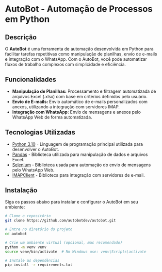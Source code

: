 # AutoBot - Automação de Processos em Python

## Descrição
O **AutoBot** é uma ferramenta de automação desenvolvida em Python para facilitar tarefas repetitivas como manipulação de planilhas, envio de e-mails e integração com o WhatsApp. Com o AutoBot, você pode automatizar fluxos de trabalho complexos com simplicidade e eficiência.

## Funcionalidades
- **Manipulação de Planilhas:** Processamento e filtragem automatizada de arquivos Excel (.xlsx) com base em critérios definidos pelo usuário.
- **Envio de E-mails:** Envio automático de e-mails personalizados com anexos, utilizando a integração com servidores IMAP.
- **Integração com WhatsApp:** Envio de mensagens e anexos pelo WhatsApp Web de forma automatizada.

## Tecnologias Utilizadas
- [Python 3.10](https://www.python.org/downloads/release/python-3100/) - Linguagem de programação principal utilizada para desenvolver o AutoBot.
- [Pandas](https://pandas.pydata.org/) - Biblioteca utilizada para manipulação de dados e arquivos Excel.
- [Selenium](https://www.selenium.dev/) - Biblioteca usada para automação do envio de mensagens pelo WhatsApp Web.
- [IMAPClient](https://imapclient.readthedocs.io/en/stable/) - Biblioteca para integração com servidores de e-mail.

## Instalação
Siga os passos abaixo para instalar e configurar o AutoBot em seu ambiente:

```bash
# Clone o repositório
git clone https://github.com/autobotdev/autobot.git

# Entre no diretório do projeto
cd autobot

# Crie um ambiente virtual (opcional, mas recomendado)
python -m venv venv
source venv/bin/activate  # No Windows use: venv\Scripts\activate

# Instale as dependências
pip install -r requirements.txt
